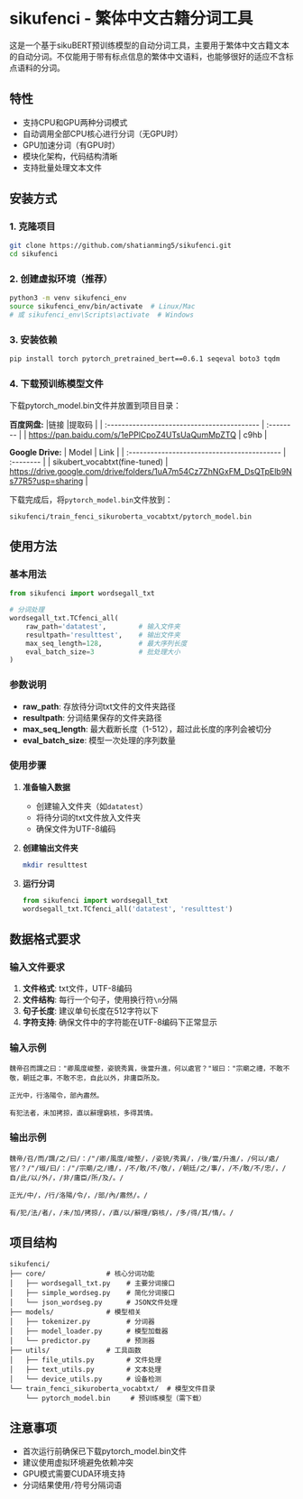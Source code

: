 # sikufenci - 繁体中文古籍分词工具

这是一个基于sikuBERT预训练模型的自动分词工具，主要用于繁体中文古籍文本的自动分词。不仅能用于带有标点信息的繁体中文语料，也能够很好的适应不含标点语料的分词。

## 特性

- 支持CPU和GPU两种分词模式
- 自动调用全部CPU核心进行分词（无GPU时）
- GPU加速分词（有GPU时）
- 模块化架构，代码结构清晰
- 支持批量处理文本文件

## 安装方式

### 1. 克隆项目
```bash
git clone https://github.com/shatianming5/sikufenci.git
cd sikufenci
```

### 2. 创建虚拟环境（推荐）
```bash
python3 -m venv sikufenci_env
source sikufenci_env/bin/activate  # Linux/Mac
# 或 sikufenci_env\Scripts\activate  # Windows
```

### 3. 安装依赖
```bash
pip install torch pytorch_pretrained_bert==0.6.1 seqeval boto3 tqdm
```

### 4. 下载预训练模型文件

下载pytorch_model.bin文件并放置到项目目录：

**百度网盘:**
|链接                                       |提取码     |
| :------------------------------------------ | :-------- |
| https://pan.baidu.com/s/1ePPlCpoZ4UTsUaQumMpZTQ   | c9hb |

**Google Drive:**
| Model                                       | Link      |
| :------------------------------------------ | :-------- |
| sikubert_vocabtxt(fine-tuned)   | https://drive.google.com/drive/folders/1uA7m54Cz7ZhNGxFM_DsQTpElb9Ns77R5?usp=sharing |

下载完成后，将`pytorch_model.bin`文件放到：
```
sikufenci/train_fenci_sikuroberta_vocabtxt/pytorch_model.bin
```

## 使用方法

### 基本用法

```python
from sikufenci import wordsegall_txt

# 分词处理
wordsegall_txt.TCfenci_all(
    raw_path='datatest',        # 输入文件夹
    resultpath='resulttest',    # 输出文件夹  
    max_seq_length=128,         # 最大序列长度
    eval_batch_size=3           # 批处理大小
)
```

### 参数说明

- **raw_path**: 存放待分词txt文件的文件夹路径
- **resultpath**: 分词结果保存的文件夹路径  
- **max_seq_length**: 最大截断长度（1-512），超过此长度的序列会被切分
- **eval_batch_size**: 模型一次处理的序列数量

### 使用步骤

1. **准备输入数据**
   - 创建输入文件夹（如`datatest`）
   - 将待分词的txt文件放入文件夹
   - 确保文件为UTF-8编码

2. **创建输出文件夹**
   ```bash
   mkdir resulttest
   ```

3. **运行分词**
   ```python
   from sikufenci import wordsegall_txt
   wordsegall_txt.TCfenci_all('datatest', 'resulttest')
   ```


## 数据格式要求

### 输入文件要求

1. **文件格式**: txt文件，UTF-8编码
2. **文件结构**: 每行一个句子，使用换行符`\n`分隔  
3. **句子长度**: 建议单句长度在512字符以下
4. **字符支持**: 确保文件中的字符能在UTF-8编码下正常显示

### 输入示例

```
魏帝召而謂之曰："卿風度峻整，姿貌秀異，後當升進，何以處官？"琡曰："宗廟之禮，不敢不敬，朝廷之事，不敢不忠，自此以外，非庸臣所及。

正光中，行洛陽令，部內肅然。

有犯法者，未加拷掠，直以辭理窮核，多得其情。
```

### 输出示例

```
魏帝/召/而/謂/之/曰/：/"/卿/風度/峻整/，/姿貌/秀異/，/後/當/升進/，/何以/處/官/？/"/琡/曰/：/"/宗廟/之/禮/，/不/敢/不/敬/，/朝廷/之/事/，/不/敢/不/忠/，/自/此/以/外/，/非/庸臣/所/及/。/

正光/中/，/行/洛陽/令/，/部/內/肅然/。/

有/犯/法/者/，/未/加/拷掠/，/直/以/辭理/窮核/，/多/得/其/情/。/
```

## 项目结构

```
sikufenci/
├── core/               # 核心分词功能
│   ├── wordsegall_txt.py    # 主要分词接口
│   ├── simple_wordseg.py    # 简化分词接口
│   └── json_wordseg.py      # JSON文件处理
├── models/             # 模型相关
│   ├── tokenizer.py         # 分词器
│   ├── model_loader.py      # 模型加载器
│   └── predictor.py         # 预测器
├── utils/              # 工具函数
│   ├── file_utils.py        # 文件处理
│   ├── text_utils.py        # 文本处理
│   └── device_utils.py      # 设备检测
└── train_fenci_sikuroberta_vocabtxt/  # 模型文件目录
    └── pytorch_model.bin     # 预训练模型（需下载）
```

## 注意事项

- 首次运行前确保已下载pytorch_model.bin文件
- 建议使用虚拟环境避免依赖冲突
- GPU模式需要CUDA环境支持
- 分词结果使用`/`符号分隔词语
